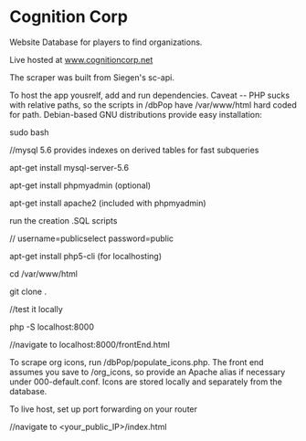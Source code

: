 # Cognition Corp

Website Database for players to find organizations.

Live hosted at www.cognitioncorp.net

The scraper was built from Siegen's sc-api.

To host the app yousrelf, add and run dependencies. Caveat -- PHP sucks with relative paths, so the scripts in /dbPop have /var/www/html hard coded for path. Debian-based GNU distributions provide easy installation:

sudo bash

//mysql 5.6 provides indexes on derived tables for fast subqueries

apt-get install mysql-server-5.6

apt-get install phpmyadmin (optional)

apt-get install apache2 (included with phpmyadmin)

run the creation .SQL scripts

// username=publicselect password=public

apt-get install php5-cli (for localhosting)

cd /var/www/html

git clone <repository url> .

//test it locally

php -S localhost:8000

//navigate to localhost:8000/frontEnd.html

To scrape org icons, run /dbPop/populate_icons.php. The front end assumes you save to /org_icons, so provide an Apache alias if necessary under 000-default.conf. Icons are stored locally and separately from the database.

To live host, set up port forwarding on your router

//navigate to <your_public_IP>/index.html


